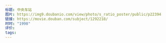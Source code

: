 ```yaml
---
标题: 中央车站
图片: https://img9.doubanio.com/view/photo/s_ratio_poster/public/p2239441575.webp
链接: https://movie.douban.com/subject/1292218/
时时: "1998"
评价: 
tags:
---
```


